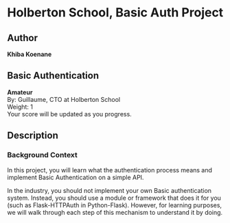# Holberton School, Basic Auth Project

## Author
**Khiba Koenane**

## Basic Authentication  
**Amateur**  
By: Guillaume, CTO at Holberton School  
Weight: 1  
Your score will be updated as you progress.

## Description  

### Background Context  
In this project, you will learn what the authentication process means and implement Basic Authentication on a simple API.

In the industry, you should not implement your own Basic authentication system. Instead, you should use a module or framework that does it for you (such as Flask-HTTPAuth in Python-Flask). However, for learning purposes, we will walk through each step of this mechanism to understand it by doing.
